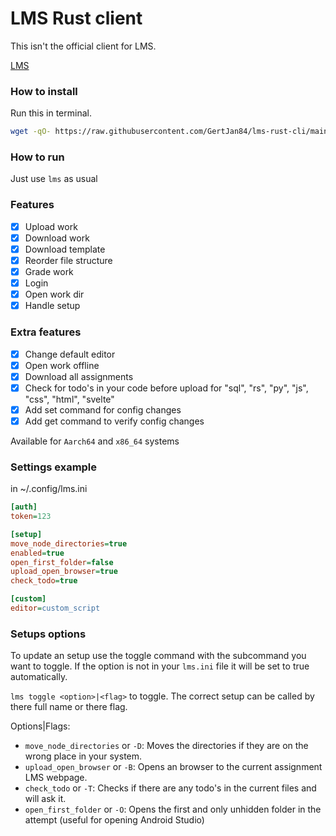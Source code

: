 # LMS Rust client

This isn't the official client for LMS.

[LMS](https://gitlab.com/saxion.nl/42/lms42)

### How to install

Run this in terminal.

```bash
wget -qO- https://raw.githubusercontent.com/GertJan84/lms-rust-cli/main/install | python
```

### How to run

Just use `lms` as usual

### Features

- [x] Upload work
- [x] Download work
- [x] Download template
- [x] Reorder file structure
- [x] Grade work
- [x] Login
- [x] Open work dir
- [x] Handle setup

### Extra features

- [x] Change default editor
- [x] Open work offline
- [x] Download all assignments
- [x] Check for todo's in your code before upload for "sql", "rs", "py", "js", "css", "html", "svelte"
- [x] Add set command for config changes
- [x] Add get command to verify config changes

Available for `Aarch64` and `x86_64` systems

### Settings example

in ~/.config/lms.ini

```ini
[auth]
token=123

[setup]
move_node_directories=true
enabled=true
open_first_folder=false
upload_open_browser=true
check_todo=true

[custom]
editor=custom_script
```

### Setups options

To update an setup use the toggle command with the subcommand you want to toggle.
If the option is not in your `lms.ini` file it will be set to true automatically.

`lms toggle <option>|<flag>` to toggle. The correct setup can be called by there full name or there flag.

Options|Flags:

- `move_node_directories` or `-D`: Moves the directories if they are on the wrong place in your system.
- `upload_open_browser` or `-B`: Opens an browser to the current assignment LMS webpage.
- `check_todo` or `-T`: Checks if there are any todo's in the current files and will ask it.
- `open_first_folder` or `-O`: Opens the first and only unhidden folder in the attempt (useful for opening Android Studio)
